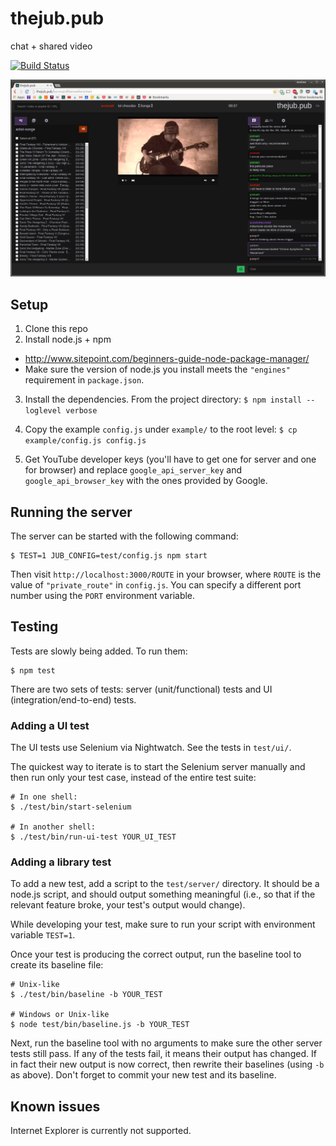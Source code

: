 # thejub.pub
chat + shared video

[![Build Status](https://travis-ci.org/aromatt/thejub.pub.svg)](https://travis-ci.org/aromatt/thejub.pub)

![thejub.pub screenshot](/public/images/thejub.pub.png)

## Setup
1. Clone this repo
2. Install node.js + npm
 * http://www.sitepoint.com/beginners-guide-node-package-manager/
 * Make sure the version of node.js you install meets the `"engines"` requirement in `package.json`.
3. Install the dependencies. From the project directory: `$ npm install --loglevel verbose`
4. Copy the example `config.js` under `example/` to the root level: `$ cp example/config.js config.js`

5. Get YouTube developer keys (you'll have to get one for server and one for browser) and replace `google_api_server_key` and `google_api_browser_key` with the ones provided by Google.

## Running the server
The server can be started with the following command:
```
$ TEST=1 JUB_CONFIG=test/config.js npm start
```
Then visit `http://localhost:3000/ROUTE` in your browser, where `ROUTE` is the value of `"private_route"` in `config.js`. You can specify a different port number using the `PORT` environment variable.

## Testing
Tests are slowly being added. To run them:

```
$ npm test
```
There are two sets of tests: server (unit/functional) tests and UI (integration/end-to-end) tests.

### Adding a UI test
The UI tests use Selenium via Nightwatch. See the tests in `test/ui/`.

The quickest way to iterate is to start the Selenium server manually and then run only your test case, instead of the entire test suite:

    # In one shell:
    $ ./test/bin/start-selenium

    # In another shell:
    $ ./test/bin/run-ui-test YOUR_UI_TEST

### Adding a library test
To add a new test, add a script to the `test/server/` directory. It should be a node.js script, and should output something meaningful (i.e., so that if the relevant feature broke, your test's output would change).

While developing your test, make sure to run your script with environment variable `TEST=1`.

Once your test is producing the correct output, run the baseline tool to create its baseline file:

```
# Unix-like
$ ./test/bin/baseline -b YOUR_TEST

# Windows or Unix-like
$ node test/bin/baseline.js -b YOUR_TEST
```

Next, run the baseline tool with no arguments to make sure the other server tests still pass. If any of the tests fail, it means their output has changed. If in fact their new output is now correct, then rewrite their baselines (using `-b` as above). Don't forget to commit your new test and its baseline.

## Known issues
Internet Explorer is currently not supported.
